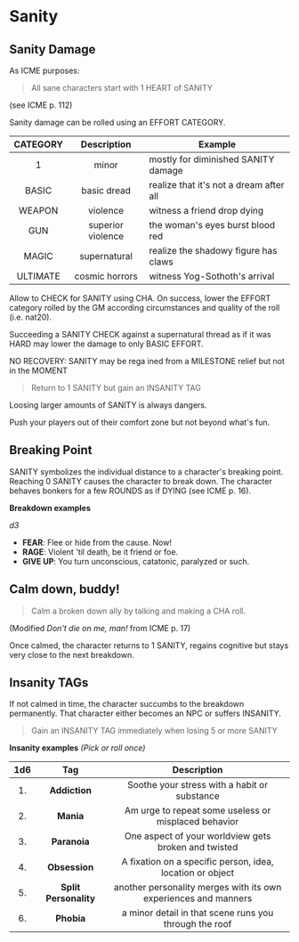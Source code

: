 # Sanity

## Sanity Damage

As ICME purposes:

> All sane characters start with 1 HEART of SANITY

(see ICME p. 112)

Sanity damage can be rolled using an EFFORT CATEGORY. 

| CATEGORY  | Description           | Example |
|:---------:|:---------------------:|---------|
| 1         | minor                 | mostly for diminished SANITY damage |
| BASIC     | basic dread           | realize that it's not a dream after all |
| WEAPON    | violence              | witness a friend drop dying |
| GUN       | superior violence     | the woman's eyes burst blood red |
| MAGIC     | supernatural          | realize the shadowy figure has claws |
| ULTIMATE  | cosmic horrors        | witness Yog-Sothoth's arrival |

Allow to CHECK for SANITY using CHA. On success, lower the EFFORT category rolled by the GM according circumstances and quality of the roll (i.e. nat20).

Succeeding a SANITY CHECK against a supernatural thread as if it was HARD may lower the damage to only BASIC EFFORT.

NO RECOVERY: SANITY may be rega ined
from a MILESTONE relief but not in the MOMENT

> Return to 1 SANITY but gain an INSANITY TAG

Loosing larger amounts of SANITY is always dangers.

Push your players out of their comfort zone but not beyond what's fun.

## Breaking Point

SANITY symbolizes the individual distance to a character's breaking point. Reaching 0 SANITY causes the character to break down. The character behaves bonkers for a few ROUNDS as if DYING (see ICME p. 16).

**Breakdown examples**

*d3*
- **FEAR**: Flee or hide from the cause. Now!
- **RAGE**: Violent 'til death, be it friend or foe.
- **GIVE UP**: You turn unconscious, catatonic, paralyzed or such.


## Calm down, buddy!

> Calm a broken down ally by talking and making a CHA roll.

(Modified *Don't die on me, man!* from ICME p. 17)

Once calmed, the character returns to 1 SANITY, regains cognitive but stays very close to the next breakdown.


## Insanity TAGs

If not calmed in time, the character succumbs to the breakdown permanently. That character either becomes an NPC or suffers INSANITY.

> Gain an INSANITY TAG immediately when losing 5 or more SANITY


**Insanity examples** _(Pick or roll once)_

| 1d6 | Tag                       | Description                                               |
|:---:|:-------------------------:|:---------------------------------------------------------:|
| 1.  | **Addiction**             | Soothe your stress with a habit or substance              |
| 2.  | **Mania**                 | Am urge to repeat some useless or misplaced behavior      |
| 3.  | **Paranoia**              | One aspect of your worldview gets broken and twisted      |
| 4.  | **Obsession**             | A fixation on a specific person, idea, location or object |
| 5.  | **Split Personality**     | another personality merges with its own experiences and manners  |
| 6.  | **Phobia**                | a minor detail in that scene runs you through the roof    |
